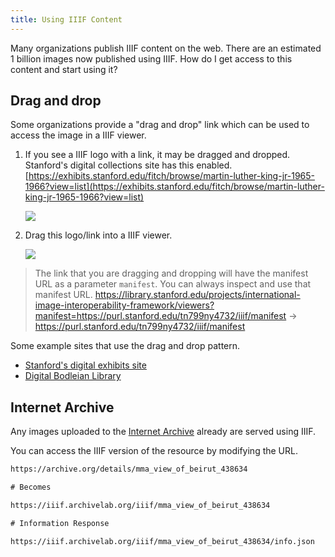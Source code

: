 ```yaml
---
title: Using IIIF Content
---
```


Many organizations publish IIIF content on the web. There are an estimated 1 billion images now published using IIIF. How do I get access to this content and start using it?


## Drag and drop

Some organizations provide a "drag and drop" link which can be used to access the image in a IIIF viewer.

1. If you see a IIIF logo with a link, it may be dragged and dropped. Stanford's digital collections site has this enabled. [https://exhibits.stanford.edu/fitch/browse/martin-luther-king-jr-1965-1966?view=list](https://exhibits.stanford.edu/fitch/browse/martin-luther-king-jr-1965-1966?view=list)

    ![](/img/iiif-dnd.jpg)

1. Drag this logo/link into a IIIF viewer.

    ![](/img/iiif-dnd.gif)


> The link that you are dragging and dropping will have the manifest URL as a parameter `manifest`. You can always inspect and use that manifest URL. https://library.stanford.edu/projects/international-image-interoperability-framework/viewers?manifest=https://purl.stanford.edu/tn799ny4732/iiif/manifest -> https://purl.stanford.edu/tn799ny4732/iiif/manifest

Some example sites that use the drag and drop pattern.

 - [Stanford's digital exhibits site](https://exhibits.stanford.edu)
 - [Digital Bodleian Library](https://digital.bodleian.ox.ac.uk)

## Internet Archive

Any images uploaded to the [Internet Archive](https://archive.org) already are served using IIIF.

You can access the IIIF version of the resource by modifying the URL.

```txt
https://archive.org/details/mma_view_of_beirut_438634

# Becomes

https://iiif.archivelab.org/iiif/mma_view_of_beirut_438634

# Information Response

https://iiif.archivelab.org/iiif/mma_view_of_beirut_438634/info.json
```
